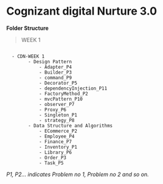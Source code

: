 # Cognizant digital Nurture 3.0

**Folder Structure**

> WEEK 1

```

  - CDN-WEEK 1
        - Design Pattern
            - Adapter_P4
            - Builder_P3
            - command_P9
            - Decorator_P5
            - dependencyInjection_P11
            - FactoryMethod_P2
            - mvcPattern_P10
            - observer_P7
            - Proxy_P6
            - Singleton_P1
            - strategy_P8
        - Data Structure and Algorithms
            - ECommerce_P2
            - Employee_P4
            - Finance_P7
            - Inventory_P1
            - Library_P6
            - Order_P3
            - Task_P5

```
_P1, P2... indicates Problem no 1, Problem no 2 and so on._
